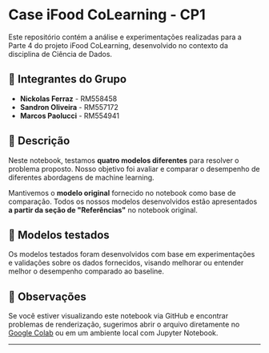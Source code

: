 # Case iFood CoLearning - CP1

Este repositório contém a análise e experimentações realizadas para a Parte 4 do projeto iFood CoLearning, desenvolvido no contexto da disciplina de Ciência de Dados.

## 👥 Integrantes do Grupo

- **Nickolas Ferraz** - RM558458  
- **Sandron Oliveira** - RM557172  
- **Marcos Paolucci** - RM554941  

## 📘 Descrição

Neste notebook, testamos **quatro modelos diferentes** para resolver o problema proposto. Nosso objetivo foi avaliar e comparar o desempenho de diferentes abordagens de machine learning.

Mantivemos o **modelo original** fornecido no notebook como base de comparação. Todos os nossos modelos desenvolvidos estão apresentados **a partir da seção de "Referências"** no notebook original.

## 🧪 Modelos testados

Os modelos testados foram desenvolvidos com base em experimentações e validações sobre os dados fornecidos, visando melhorar ou entender melhor o desempenho comparado ao baseline.

## 📎 Observações

Se você estiver visualizando este notebook via GitHub e encontrar problemas de renderização, sugerimos abrir o arquivo diretamente no [Google Colab](https://colab.research.google.com/) ou em um ambiente local com Jupyter Notebook.

---


